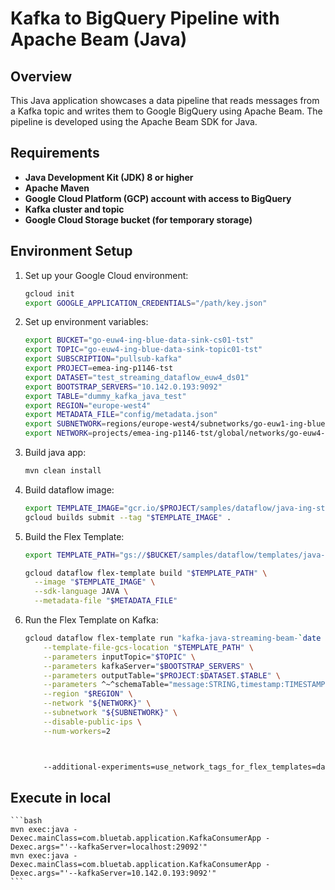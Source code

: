 # Kafka to BigQuery Pipeline with Apache Beam (Java)

## Overview

This Java application showcases a data pipeline that reads messages from a Kafka topic and writes them to Google BigQuery using Apache Beam. The pipeline is developed using the Apache Beam SDK for Java.

## Requirements

- **Java Development Kit (JDK) 8 or higher**
- **Apache Maven**
- **Google Cloud Platform (GCP) account with access to BigQuery**
- **Kafka cluster and topic**
- **Google Cloud Storage bucket (for temporary storage)**

## Environment Setup

1. Set up your Google Cloud environment:

    ```bash
    gcloud init
    export GOOGLE_APPLICATION_CREDENTIALS="/path/key.json"
    ```

2. Set up environment variables:

    ```bash
    export BUCKET="go-euw4-ing-blue-data-sink-cs01-tst"
    export TOPIC="go-euw4-ing-blue-data-sink-topic01-tst"
    export SUBSCRIPTION="pullsub-kafka"
    export PROJECT=emea-ing-p1146-tst
    export DATASET="test_streaming_dataflow_euw4_ds01"
    export BOOTSTRAP_SERVERS="10.142.0.193:9092"
    export TABLE="dummy_kafka_java_test"
    export REGION="europe-west4"
    export METADATA_FILE="config/metadata.json"
    export SUBNETWORK=regions/europe-west4/subnetworks/go-euw1-ing-blue-tst-mz-subnet01-pre
    export NETWORK=projects/emea-ing-p1146-tst/global/networks/go-euw4-ing-blue-data-mz-vpc01-tst
    ```
3. Build java app:

    ```bash
    mvn clean install
    ```

4. Build dataflow image:

    ```bash
    export TEMPLATE_IMAGE="gcr.io/$PROJECT/samples/dataflow/java-ing-streaming-beam:latest"
    gcloud builds submit --tag "$TEMPLATE_IMAGE" .
    ```

5. Build the Flex Template:

    ```bash
    export TEMPLATE_PATH="gs://$BUCKET/samples/dataflow/templates/java-ing-streaming-beam.json"

    gcloud dataflow flex-template build "$TEMPLATE_PATH" \
      --image "$TEMPLATE_IMAGE" \
      --sdk-language JAVA \
      --metadata-file "$METADATA_FILE"
    ```


6. Run the Flex Template on Kafka:


    ```bash
    gcloud dataflow flex-template run "kafka-java-streaming-beam-`date +%Y%m%d-%H%M%S`" \
        --template-file-gcs-location "$TEMPLATE_PATH" \
        --parameters inputTopic="$TOPIC" \
        --parameters kafkaServer="$BOOTSTRAP_SERVERS" \
        --parameters outputTable="$PROJECT:$DATASET.$TABLE" \
        --parameters ^~^schemaTable="message:STRING,timestamp:TIMESTAMP" \
        --region "$REGION" \
        --network "${NETWORK}" \
        --subnetwork "${SUBNETWORK}" \
        --disable-public-ips \
        --num-workers=2



        --additional-experiments=use_network_tags_for_flex_templates=dataflow
    ```

 ## Execute in local

    ```bash
    mvn exec:java -Dexec.mainClass=com.bluetab.application.KafkaConsumerApp -Dexec.args="'--kafkaServer=localhost:29092'"
    mvn exec:java -Dexec.mainClass=com.bluetab.application.KafkaConsumerApp -Dexec.args="'--kafkaServer=10.142.0.193:9092'"
    ```
